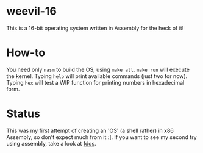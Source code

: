 # weevil-16
This is a 16-bit operating system written in Assembly for the heck of it!

# How-to
You need only `nasm` to build the OS, using `make all`. `make run` will execute the kernel. Typing `help` will print available commands (just two for now). Typing `hex` will test a WIP function for printing numbers in hexadecimal form.

# Status
This was my first attempt of creating an 'OS' (a shell rather) in x86 Assembly, so don't expect much from it :]. If you want to see my second try using assembly, take a look at [fdos](https://www.github.com/Vik2015/fdos).
